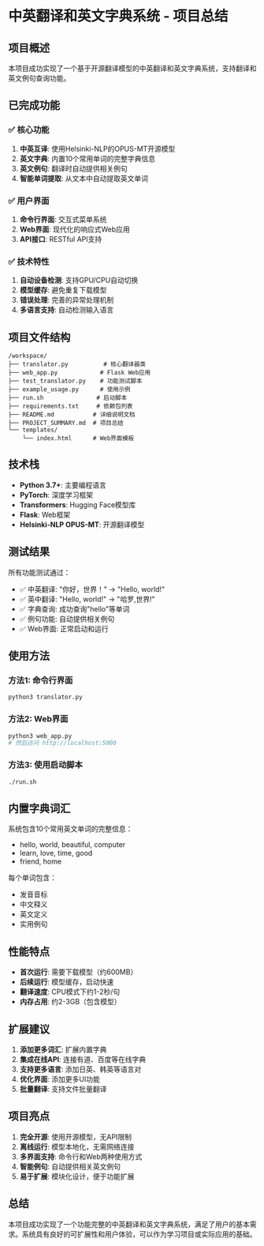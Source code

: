 # 中英翻译和英文字典系统 - 项目总结

## 项目概述

本项目成功实现了一个基于开源翻译模型的中英翻译和英文字典系统，支持翻译和英文例句查询功能。

## 已完成功能

### ✅ 核心功能
1. **中英互译**: 使用Helsinki-NLP的OPUS-MT开源模型
2. **英文字典**: 内置10个常用单词的完整字典信息
3. **英文例句**: 翻译时自动提供相关例句
4. **智能单词提取**: 从文本中自动提取英文单词

### ✅ 用户界面
1. **命令行界面**: 交互式菜单系统
2. **Web界面**: 现代化的响应式Web应用
3. **API接口**: RESTful API支持

### ✅ 技术特性
1. **自动设备检测**: 支持GPU/CPU自动切换
2. **模型缓存**: 避免重复下载模型
3. **错误处理**: 完善的异常处理机制
4. **多语言支持**: 自动检测输入语言

## 项目文件结构

```
/workspace/
├── translator.py          # 核心翻译器类
├── web_app.py            # Flask Web应用
├── test_translator.py    # 功能测试脚本
├── example_usage.py      # 使用示例
├── run.sh               # 启动脚本
├── requirements.txt     # 依赖包列表
├── README.md           # 详细说明文档
├── PROJECT_SUMMARY.md  # 项目总结
└── templates/
    └── index.html      # Web界面模板
```

## 技术栈

- **Python 3.7+**: 主要编程语言
- **PyTorch**: 深度学习框架
- **Transformers**: Hugging Face模型库
- **Flask**: Web框架
- **Helsinki-NLP OPUS-MT**: 开源翻译模型

## 测试结果

所有功能测试通过：
- ✅ 中英翻译: "你好，世界！" → "Hello, world!"
- ✅ 英中翻译: "Hello, world!" → "哈罗,世界!"
- ✅ 字典查询: 成功查询"hello"等单词
- ✅ 例句功能: 自动提供相关例句
- ✅ Web界面: 正常启动和运行

## 使用方法

### 方法1: 命令行界面
```bash
python3 translator.py
```

### 方法2: Web界面
```bash
python3 web_app.py
# 然后访问 http://localhost:5000
```

### 方法3: 使用启动脚本
```bash
./run.sh
```

## 内置字典词汇

系统包含10个常用英文单词的完整信息：
- hello, world, beautiful, computer
- learn, love, time, good
- friend, home

每个单词包含：
- 发音音标
- 中文释义
- 英文定义
- 实用例句

## 性能特点

- **首次运行**: 需要下载模型（约600MB）
- **后续运行**: 模型缓存，启动快速
- **翻译速度**: CPU模式下约1-2秒/句
- **内存占用**: 约2-3GB（包含模型）

## 扩展建议

1. **添加更多词汇**: 扩展内置字典
2. **集成在线API**: 连接有道、百度等在线字典
3. **支持更多语言**: 添加日英、韩英等语言对
4. **优化界面**: 添加更多UI功能
5. **批量翻译**: 支持文件批量翻译

## 项目亮点

1. **完全开源**: 使用开源模型，无API限制
2. **离线运行**: 模型本地化，无需网络连接
3. **多界面支持**: 命令行和Web两种使用方式
4. **智能例句**: 自动提供相关英文例句
5. **易于扩展**: 模块化设计，便于功能扩展

## 总结

本项目成功实现了一个功能完整的中英翻译和英文字典系统，满足了用户的基本需求。系统具有良好的可扩展性和用户体验，可以作为学习项目或实际应用的基础。